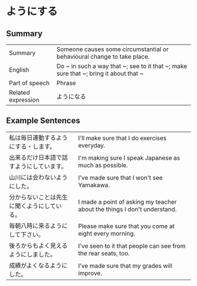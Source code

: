 # ようにする

## Summary

<table><tr>   <td>Summary</td>   <td>Someone causes some circumstantial or behavioural change to take place.</td></tr><tr>   <td>English</td>   <td>Do ~ in such a way that ~; see to it that ~; make sure that ~; bring it about that ~</td></tr><tr>   <td>Part of speech</td>   <td>Phrase</td></tr><tr>   <td>Related expression</td>   <td>ようになる</td></tr></table>

## Example Sentences

<table><tr>   <td>私は毎日運動するようにする・します。</td>   <td>I'll make sure that I do exercises everyday.</td></tr><tr>   <td>出来るだけ日本語で話すようにしています。</td>   <td>I'm making sure I speak Japanese as much as possible.</td></tr><tr>   <td>山川には会わないようにした。</td>   <td>I've made sure that I won't see Yamakawa.</td></tr><tr>   <td>分からないことは先生に聞くようにしている。</td>   <td>I made a point of asking my teacher about the things I don't understand.</td></tr><tr>   <td>毎朝八時に来るようにして下さい。</td>   <td>Please make sure that you come at eight every morning.</td></tr><tr>   <td>後ろからもよく見えるようにしました。</td>   <td>I've seen to it that people can see from the rear seats, too.</td></tr><tr>   <td>成績がよくなるようにした。</td>   <td>I’ve made sure that my grades will improve.</td></tr></table>

